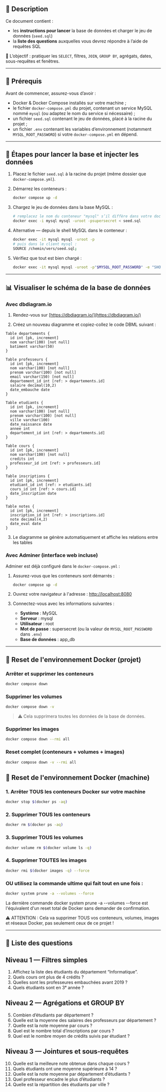 ## 🧩 Description

Ce document contient :

- les **instructions pour lancer** la base de données et charger le jeu de données (`seed.sql`)
- la **liste des questions** auxquelles vous devrez répondre à l’aide de requêtes SQL

🎯 L’objectif : pratiquer les `SELECT`, filtres, `JOIN`, `GROUP BY`, agrégats, dates, sous-requêtes et fenêtres.

---

## 🧱 Prérequis

Avant de commencer, assurez-vous d’avoir :

- Docker & Docker Compose installés sur votre machine ;
- le fichier `docker-compose.yml` du projet, contenant un service MySQL nommé `mysql` (ou adaptez le nom du service si nécessaire) ;
- un fichier `seed.sql` contenant le jeu de données, placé à la racine du projet ;
- un fichier `.env` contenant les variables d’environnement (notamment `MYSQL_ROOT_PASSWORD`) si votre `docker-compose.yml` en dépend.

---

## 🚀 Étapes pour lancer la base et injecter les données

1. Placez le fichier `seed.sql` à la racine du projet (même dossier que `docker-compose.yml`).

2. Démarrez les conteneurs :

   ```bash
   docker compose up -d
   ```

3. Chargez le jeu de données dans la base MySQL :

   ```bash
   # remplacez le nom du conteneur "mysql" s’il diffère dans votre docker-compose
   docker exec -i mysql mysql -uroot -psupersecret < seed.sql
   ```

4. Alternative — depuis le shell MySQL dans le conteneur :

   ```bash
   docker exec -it mysql mysql -uroot -p
   # puis dans le client mysql :
   SOURCE /chemin/vers/seed.sql;
   ```

5. Vérifiez que tout est bien chargé :

   ```bash
   docker exec -it mysql mysql -uroot -p"$MYSQL_ROOT_PASSWORD" -e "SHOW DATABASES; USE app_db; SHOW TABLES;"
   ```

---

## 📊 Visualiser le schéma de la base de données

### Avec dbdiagram.io

1. Rendez-vous sur [https://dbdiagram.io/](https://dbdiagram.io/)

2. Créez un nouveau diagramme et copiez-collez le code DBML suivant :

```dbml
Table departements {
  id int [pk, increment]
  nom varchar(100) [not null]
  batiment varchar(50)
}

Table professeurs {
  id int [pk, increment]
  nom varchar(100) [not null]
  prenom varchar(100) [not null]
  email varchar(150) [not null]
  departement_id int [ref: > departements.id]
  salaire decimal(10,2)
  date_embauche date
}

Table etudiants {
  id int [pk, increment]
  nom varchar(100) [not null]
  prenom varchar(100) [not null]
  ville varchar(100)
  date_naissance date
  annee int
  departement_id int [ref: > departements.id]
}

Table cours {
  id int [pk, increment]
  nom varchar(100) [not null]
  credits int
  professeur_id int [ref: > professeurs.id]
}

Table inscriptions {
  id int [pk, increment]
  etudiant_id int [ref: > etudiants.id]
  cours_id int [ref: > cours.id]
  date_inscription date
}

Table notes {
  id int [pk, increment]
  inscription_id int [ref: > inscriptions.id]
  note decimal(4,2)
  date_eval date
}
```

3. Le diagramme se génère automatiquement et affiche les relations entre les tables

### Avec Adminer (interface web incluse)

Adminer est déjà configuré dans le `docker-compose.yml` :

1. Assurez-vous que les conteneurs sont démarrés :

   ```bash
   docker compose up -d
   ```

2. Ouvrez votre navigateur à l'adresse : [http://localhost:8080](http://localhost:8080)

3. Connectez-vous avec les informations suivantes :
   - **Système** : MySQL
   - **Serveur** : mysql
   - **Utilisateur** : root
   - **Mot de passe** : supersecret (ou la valeur de `MYSQL_ROOT_PASSWORD` dans `.env`)
   - **Base de données** : app_db

---

## 🧹 Reset de l'environnement Docker (projet)

### Arrêter et supprimer les conteneurs

```bash
docker compose down
```

### Supprimer les volumes

```bash
docker compose down -v
```

> ⚠️ Cela supprimera toutes les données de la base de données.

### Supprimer les images

```bash
docker compose down --rmi all
```

### Reset complet (conteneurs + volumes + images)

```bash
docker compose down -v --rmi all
```

## 🧹 Reset de l'environnement Docker (machine)

### 1. Arrêter TOUS les conteneurs Docker sur votre machine

```bash
docker stop $(docker ps -aq)
```

### 2. Supprimer TOUS les conteneurs

```bash
docker rm $(docker ps -aq)
```

### 3. Supprimer TOUS les volumes

```bash
docker volume rm $(docker volume ls -q)
```

### 4. Supprimer TOUTES les images

```bash
docker rmi $(docker images -q) --force
```

### OU utilisez la commande ultime qui fait tout en une fois :

```bash
docker system prune -a --volumes --force
```

La dernière commande docker system prune -a --volumes --force est
l'équivalent d'un reset total de Docker sans demander de confirmation.

⚠️ ATTENTION : Cela va supprimer TOUS vos conteneurs, volumes, images et
réseaux Docker, pas seulement ceux de ce projet !

---

## 🧠 Liste des questions

## Niveau 1 — Filtres simples

1. Affichez la liste des étudiants du département “Informatique”.
2. Quels cours ont plus de 4 crédits ?
3. Quelles sont les professeures embauchées avant 2019 ?
4. Quels étudiants sont en 3ᵉ année ?

## Niveau 2 — Agrégations et GROUP BY

5. Combien d’étudiants par département ?
6. Quelle est la moyenne des salaires des professeurs par département ?
7. Quelle est la note moyenne par cours ?
8. Quel est le nombre total d’inscriptions par cours ?
9. Quel est le nombre moyen de crédits suivis par étudiant ?

## Niveau 3 — Jointures et sous-requêtes

10. Quelle est la meilleure note obtenue dans chaque cours ?
11. Quels étudiants ont une moyenne supérieure à 14 ?
12. Quelle est la note moyenne par département d’étudiants ?
13. Quel professeur encadre le plus d’étudiants ?
14. Quelle est la répartition des étudiants par ville ?
